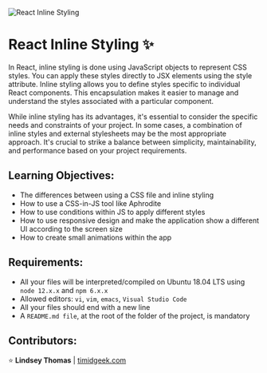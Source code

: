 ![React Inline Styling](https://i1.wp.com/blog.alexdevero.com/wp-content/uploads/2019/09/09-09-19-6-most-popular-ways-to-style-react-components.jpg?fit=1024%2C635&ssl=1)
# React Inline Styling :sparkles:

 In React, inline styling is done using JavaScript objects to represent CSS styles. You can apply these styles directly to JSX elements using the style attribute. Inline styling allows you to define styles specific to individual React components. This encapsulation makes it easier to manage and understand the styles associated with a particular component.

 While inline styling has its advantages, it's essential to consider the specific needs and constraints of your project. In some cases, a combination of inline styles and external stylesheets may be the most appropriate approach. It's crucial to strike a balance between simplicity, maintainability, and performance based on your project requirements.


## Learning Objectives:
- The differences between using a CSS file and inline styling
- How to use a CSS-in-JS tool like Aphrodite
- How to use conditions within JS to apply different styles
- How to use responsive design and make the application show a different UI according to the screen size
- How to create small animations within the app

## Requirements:
- All your files will be interpreted/compiled on Ubuntu 18.04 LTS using `node 12.x.x` and `npm 6.x.x`
- Allowed editors: `vi`, `vim`, `emacs`, `Visual Studio Code`
- All your files should end with a new line
- A `README.md file`, at the root of the folder of the project, is mandatory

## Contributors:

:star: **Lindsey Thomas** | [timidgeek.com]("timidgeek.com/")